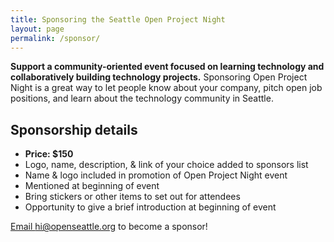 ```yaml
---
title: Sponsoring the Seattle Open Project Night
layout: page
permalink: /sponsor/
---
```


**Support a community-oriented event focused on learning technology and collaboratively building technology projects.** Sponsoring Open Project Night is a great way to let people know about your company, pitch open job positions, and learn about the technology community in Seattle. 

## Sponsorship details
<ul>
<li class="row"><b>Price: $150</b></li>
<li class="row">Logo, name, description, & link of your choice added to sponsors list</li>
<li class="row">Name & logo included in promotion of Open Project Night event</li>
<li class="row">Mentioned at beginning of event</li>
<li class="row">Bring stickers or other items to set out for attendees</li>
<li class="row">Opportunity to give a brief introduction at beginning of event</li>
</ul>

<a href="mailto:hi@openseattle.org" class="button button-blue">Email hi@openseattle.org to become a sponsor!</a>

